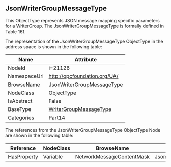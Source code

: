 <!-- objecttype -->
## JsonWriterGroupMessageType
This ObjectType represents JSON message mapping specific parameters for a WriterGroup. The JsonWriterGroupMessageType is formally defined in Table 161.  
<!-- end of text -->
The representation of the JsonWriterGroupMessageType ObjectType in the address space is shown in the following table:  

|Name|Attribute|
|---|---|
|NodeId|i=21126|
|NamespaceUri|http://opcfoundation.org/UA/|
|BrowseName|JsonWriterGroupMessageType|
|NodeClass|ObjectType|
|IsAbstract|False|
|BaseType|[WriterGroupMessageType](../../../Part14/ObjectTypes/WriterGroupMessageType/readme.md)|
|Categories|Part14|

The references from the JsonWriterGroupMessageType ObjectType Node are shown in the following table:  

|Reference|NodeClass|BrowseName|DataType|TypeDefinition|ModellingRule|
|---|---|---|---|---|---|
|[HasProperty](../../../Part3/ReferenceTypes/HasProperty/readme.md)|Variable|[NetworkMessageContentMask](#NetworkMessageContentMask)|[JsonNetworkMessageContentMask](../../../Part14/DataTypes/JsonNetworkMessageContentMask/readme.md)|[PropertyType](../../Part5/VariableTypes/PropertyType/readme.md)|[Mandatory](../../Objects/Mandatory/readme.md)|


